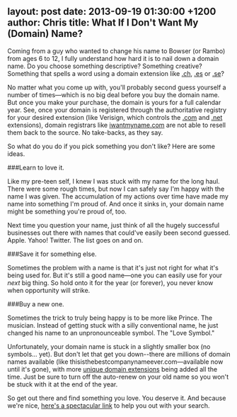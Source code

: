 layout: post
date: 2013-09-19 01:30:00 +1200
author: Chris
title: What If I Don't Want My (Domain) Name?
----

<!-- excerpt -->

Coming from a guy who wanted to change his name to Bowser (or Rambo) from ages 6 to 12, I fully understand how hard it is to nail down a domain name. Do you choose something descriptive? Something creative? Something that spells a word using a domain extension like [.ch][1], [.es][2] or [.se][3]?

No matter what you come up with, you'll probably second guess yourself a number of times—which is no big deal before you buy the domain name. But once you make your purchase, the domain is yours for a full calendar year. See, once your domain is registered through the authoritative registry for your desired extension (like Verisign, which controls the [.com][4] and [.net][5] extensions), domain registrars like [iwantmyname.com][6] are not able to resell them back to the source. No take-backs, as they say.

So what do you do if you pick something you don't like? Here are some ideas.

<!-- /excerpt -->

###Learn to love it.

Like my pre-teen self, I knew I was stuck with my name for the long haul. There were some rough times, but now I can safely say I'm happy with the name I was given. The accumulation of my actions over time have made my name into something I'm proud of. And once it sinks in, your domain name might be something you're proud of, too. 

Next time you question your name, just think of all the hugely successful businesses out there with names that could've easily been second guessed. Apple. Yahoo! Twitter. The list goes on and on.

###Save it for something else.

Sometimes the problem with a name is that it's just not right for what it's being used for. But it's still a good name—one you can easily use for your *next* big thing. So hold onto it for the year (or forever), you never know when opportunity will strike.

###Buy a new one.

Sometimes the trick to truly being happy is to be more like Prince. The musician. Instead of getting stuck with a silly conventional name, he just changed his name to an unpronounceable symbol. The "Love Symbol." 

Unfortunately, your domain name is stuck in a slightly smaller box (no symbols... yet). But don't let that get you down--there are millions of domain names available (like thisisthebestcompanynameever.com—available now until it's gone), with more [unique domain extensions][8] being added all the time. Just be sure to turn off the auto-renew on your old name so you won't be stuck with it at the end of the year.

So get out there and find something you love. You deserve it. And because we're nice, [here's a spectacular link][7] to help you out with your search.

[1]: https://iwantmyname.com/domains/ch-swiss-domain-name-registration-for-switzerland
[2]: https://iwantmyname.com/domains/es-spanish-domain-name-registration-for-spain
[3]: https://iwantmyname.com/domains/se-swedish-domain-name-registration-for-sweden
[4]: https://iwantmyname.com/domains/com-domain-name-registration-for-commercial
[5]: https://iwantmyname.com/domains/net-domain-name-registration-for-network
[6]: https://iwantmyname.com/
[7]: https://iwantmyname.com/
[8]: https://iwantmyname.com/domains/domain-name-registration-list-of-extensions
